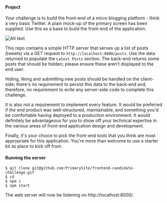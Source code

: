 #### Project

Your challenge is to build the front-end of a micro blogging platform - think
a very basic Twitter. A plain mock-up of the primary screen has been supplied.
Use this as a base to build the front-end of the application.

![Alt text](mockup.png "Application mockup")

This repo contains a simple HTTP server that serves up a list of posts (tweets)
via a GET request to `http://localhost:8000/posts`. Use the data returned to
populate the `Latest Posts` section. The back-end returns some posts that should
be hidden; please ensure these aren't displayed to the end user.

Hiding, liking and submitting new posts should be handled on the client-side;
there's no requirement to persist this data to the back-end and, therefore, no
requirement to write any server-side code to complete this challenge.

It is also not a requirement to implement every feature. It would be preferred
if the end product was well-structured, maintainable, and something you'd be
comfortable having deployed to a production environment. It would definitely be
advantageous for you to show off your technical expertise in the various areas
of front-end application design and development.

Finally, it's your choice to pick the front-end tools that you think are most
appropriate for this application. You're more than welcome to use a starter kit
as place to kick off from.


#### Running the server

    $ git clone git@github.com:PrimarySite/frontend-candidate-challenge.git
    $ cd
    $ npm i
    $ npm start

The web server will now be listening on http://localhost:8000/.
